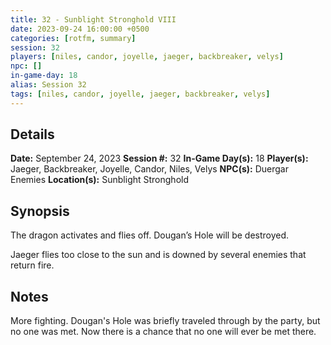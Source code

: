 ```yaml
---
title: 32 - Sunblight Stronghold VIII
date: 2023-09-24 16:00:00 +0500
categories: [rotfm, summary]
session: 32
players: [niles, candor, joyelle, jaeger, backbreaker, velys]
npc: []
in-game-day: 18
alias: Session 32
tags: [niles, candor, joyelle, jaeger, backbreaker, velys]
---
```


## Details

**Date:** September 24, 2023
**Session #:** 32
**In-Game Day(s):** 18
**Player(s):** Jaeger, Backbreaker, Joyelle, Candor, Niles, Velys
**NPC(s):** Duergar Enemies
**Location(s):** Sunblight Stronghold

## Synopsis
The dragon activates and flies off. Dougan’s Hole will be destroyed.

Jaeger flies too close to the sun and is downed by several enemies that return fire.

## Notes
More fighting.
Dougan's Hole was briefly traveled through by the party, but no one was met. Now there is a chance that no one will ever be met there.
